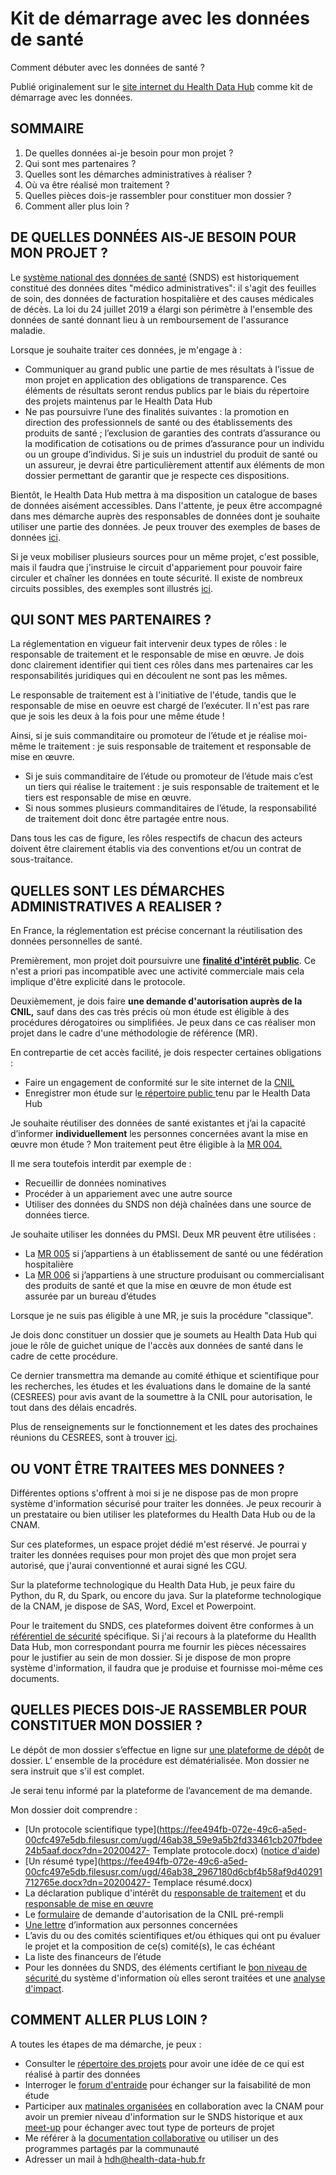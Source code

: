 # Kit de démarrage avec les données de santé 
<!-- SPDX-License-Identifier: MPL-2.0 -->

Comment débuter avec les données de santé ?

Publié originalement sur le [site internet du Health Data Hub](https://www.health-data-hub.fr/) comme kit de démarrage avec les données. 

## SOMMAIRE

1. De quelles données ai-je besoin pour mon projet ?
2. Qui sont mes partenaires ?
3. Quelles sont les démarches administratives à réaliser ?
4. Où va être réalisé mon traitement ?
5. Quelles pièces dois-je rassembler pour constituer mon dossier ?
6. Comment aller plus loin ?

## DE QUELLES DONNÉES AIS-JE BESOIN POUR MON PROJET ?

Le [système national des données de santé](https://documentation-snds.health-data-hub.fr/introduction/) (SNDS) est historiquement constitué des données dites "médico administratives": il s'agit des feuilles de soin, des données de facturation hospitalière et des causes médicales de décès. La loi du 24 juillet 2019 a élargi son périmètre à l'ensemble des données de santé donnant lieu à un remboursement de l'assurance maladie.

Lorsque je souhaite traiter ces données, je m'engage à :
- Communiquer au grand public une partie de mes résultats à l’issue de mon projet en application des obligations de transparence. Ces éléments de résultats seront rendus publics par le biais du répertoire des projets maintenus par le Health Data Hub
- Ne pas poursuivre l’une des finalités suivantes : la promotion en direction des professionnels de santé ou des établissements des produits de santé ; l’exclusion de garanties des contrats d’assurance ou la modification de cotisations ou de primes d’assurance pour un individu ou un groupe d’individus. Si je suis un industriel du produit de santé ou un assureur, je devrai être particulièrement attentif aux éléments de mon dossier permettant de garantir que je respecte ces dispositions.

Bientôt, le Health Data Hub mettra à ma disposition un catalogue de bases de données aisément accessibles. Dans l'attente, je peux être accompagné dans mes démarche auprès des responsables de données dont je souhaite utiliser une partie des données. Je peux trouver des exemples de bases de données [ici](https://epidemiologie-france.aviesan.fr/).

Si je veux mobiliser plusieurs sources pour un même projet, c'est possible, mais il faudra que j'instruise le circuit d'appariement pour pouvoir faire circuler et chaîner les données en toute sécurité. Il existe de nombreux circuits possibles, des exemples sont illustrés [ici](https://fee494fb-072e-49c6-a5ed-00cfc497e5db.filesusr.com/ugd/46ab38_dcf7ce522510405fa77707b7c56f375e.pdf).

## QUI SONT MES PARTENAIRES ?

La réglementation en vigueur fait intervenir deux types de rôles : le responsable de traitement et le responsable de mise en œuvre. Je dois donc clairement identifier qui tient ces rôles dans mes partenaires car les responsabilités juridiques qui en découlent ne sont pas les mêmes.

Le responsable de traitement est à l'initiative de l'étude, tandis que le responsable de mise en oeuvre est chargé de l’exécuter. Il n'est pas rare que je sois les deux à la fois pour une même étude !

Ainsi, si je suis commanditaire ou promoteur de l’étude et je réalise moi-même le traitement : je suis responsable de traitement et responsable de mise en œuvre.
- Si je suis commanditaire de l’étude ou promoteur de l’étude mais c’est un tiers qui réalise le traitement : je suis responsable de traitement et le tiers est responsable de mise en œuvre.
- Si nous sommes plusieurs commanditaires de l’étude, la responsabilité de traitement doit donc être partagée entre nous.

Dans tous les cas de figure, les rôles respectifs de chacun des acteurs doivent être clairement établis via des conventions et/ou un contrat de sous-traitance.

## QUELLES SONT LES DÉMARCHES ADMINISTRATIVES A REALISER ?

En France, la réglementation est précise concernant la réutilisation des données personnelles de santé.

Premièrement, mon projet doit poursuivre une [**finalité d'intérêt public**](https://fee494fb-072e-49c6-a5ed-00cfc497e5db.filesusr.com/ugd/46ab38_31f8fb3427d04105a12d6c85c7de9063.pdf). Ce n'est a priori pas incompatible avec une activité commerciale mais cela implique d'être explicité dans le protocole.

Deuxièmement, je dois faire **une demande d'autorisation auprès de la CNIL,** sauf dans des cas très précis où mon étude est éligible à des procédures dérogatoires ou simplifiées. Je peux dans ce cas réaliser mon projet dans le cadre d'une méthodologie de référence (MR). 

En contrepartie de cet accès facilité, je dois respecter certaines obligations :
- Faire un engagement de conformité sur le site internet de la [CNIL ](https://www.cnil.fr/fr/declarer-un-fichier)
- Enregistrer mon étude sur l[e répertoire public ](https://www.indsante.fr/fr/repertoire-public-des-etudes-realisees-sous-mr)tenu par le Health Data Hub

Je souhaite réutiliser des données de santé existantes et j’ai la capacité d’informer **individuellement** les personnes concernées avant la mise en œuvre mon étude ? Mon traitement peut être éligible à la [MR 004.](https://fee494fb-072e-49c6-a5ed-00cfc497e5db.filesusr.com/ugd/46ab38_40f57b1aa5e640b2bb717693a1a41893.pdf)

Il me sera toutefois interdit par exemple de : 
- Recueillir de données nominatives
- Procéder à un appariement avec une autre source
- Utiliser des données du SNDS non déjà chaînées dans une source de données tierce.

Je souhaite utiliser les données du PMSI. Deux MR peuvent être utilisées : 
- La [MR 005](https://fee494fb-072e-49c6-a5ed-00cfc497e5db.filesusr.com/ugd/46ab38_d9d760a9c12d471095e221aff51136b1.pdf) si j’appartiens à un établissement de santé ou une fédération hospitalière
- La [MR 006](https://fee494fb-072e-49c6-a5ed-00cfc497e5db.filesusr.com/ugd/46ab38_d9b58c97918249e6b60769b7ef229a5a.pdf) si j’appartiens à une structure produisant ou commercialisant des produits de santé et que la mise en œuvre de mon étude est assurée par un bureau d’études

Lorsque je ne suis pas éligible à une MR, je suis la procédure "classique".

Je dois donc constituer un dossier que je soumets au Health Data Hub qui joue le rôle de guichet unique de l'accès aux données de santé dans le cadre de cette procédure.

Ce dernier transmettra ma demande au comité éthique et scientifique pour les recherches, les études et les évaluations dans le domaine de la santé (CESREES) pour avis avant de la soumettre à la CNIL pour autorisation, le tout dans des délais encadrés.

Plus de renseignements sur le fonctionnement et les dates des prochaines réunions du CESREES, sont à trouver [ici](https://www.health-data-hub.fr/cesrees).

## OU VONT ÊTRE TRAITEES MES DONNEES ?

Différentes options s'offrent à moi si je ne dispose pas de mon propre système d'information sécurisé pour traiter les données. Je peux recourir à un prestataire ou bien utiliser les plateformes du Health Data Hub ou de la CNAM.

Sur ces plateformes, un espace projet dédié m'est réservé. Je pourrai y traiter les données requises pour mon projet dès que mon projet sera autorisé, que j'aurai conventionné et aurai signé les CGU.

Sur la plateforme technologique du Health Data Hub, je peux faire du Python, du R, du Spark, ou encore du java. Sur la plateforme technologique de la CNAM, je dispose de SAS, Word, Excel et Powerpoint.

Pour le traitement du SNDS, ces plateformes doivent être conformes à un [référentiel de sécurité](https://fee494fb-072e-49c6-a5ed-00cfc497e5db.filesusr.com/ugd/46ab38_d1febacb746b4123808561f989ca7594.pdf) spécifique. Si j'ai recours à la plateforme du Heallth Data Hub, mon correspondant pourra me fournir les pièces nécessaires pour le justifier au sein de mon dossier. Si je dispose de mon propre système d'information, il faudra que je produise et fournisse moi-même ces documents.

## QUELLES PIECES DOIS-JE RASSEMBLER POUR CONSTITUER MON DOSSIER ?

Le dépôt de mon dossier s’effectue en ligne sur [une plateforme de dépôt](https://www.indsante.fr/fr/deposer-une-demande) de dossier. L’ ensemble de la procédure est dématérialisée. Mon dossier ne sera instruit que s'il est complet.

Je serai tenu informé par la plateforme de l’avancement de ma demande.

Mon dossier doit comprendre :
- [Un protocole scientifique type](https://fee494fb-072e-49c6-a5ed-00cfc497e5db.filesusr.com/ugd/46ab38_59e9a5b2fd33461cb207fbdee24b5aaf.docx?dn=20200427- Template protocole.docx) ([notice d'aide](https://fee494fb-072e-49c6-a5ed-00cfc497e5db.filesusr.com/ugd/8b518a_d087761b02574142ae80f4888d4f7ee4.pdf))
- [Un résumé type](https://fee494fb-072e-49c6-a5ed-00cfc497e5db.filesusr.com/ugd/46ab38_2967180d6cbf4b58af9d40291712765e.docx?dn=20200427- Templace résumé.docx)
- La déclaration publique d'intérêt du [responsable de traitement](https://fee494fb-072e-49c6-a5ed-00cfc497e5db.filesusr.com/ugd/46ab38_5eb56bc2fde64e878b5f5220c550a00c.pdf) et du [responsable de mise en œuvre](https://fee494fb-072e-49c6-a5ed-00cfc497e5db.filesusr.com/ugd/46ab38_a8998058469f4fc29285fab1e61306ec.pdf)
- Le [formulaire](https://fee494fb-072e-49c6-a5ed-00cfc497e5db.filesusr.com/ugd/46ab38_f5693851388b4162937d187719da6280.pdf) de demande d'autorisation de la CNIL pré-rempli 
- [Une lettre](https://fee494fb-072e-49c6-a5ed-00cfc497e5db.filesusr.com/ugd/46ab38_53122d7e403f4866b9ff31e1da1fcc03.pdf) d’information aux personnes concernées
- L’avis du ou des comités scientifiques et/ou éthiques qui ont pu évaluer le projet et la composition de ce(s) comité(s), le cas échéant
- La liste des financeurs de l’étude
- Pour les données du SNDS, des éléments certifiant le [bon niveau de sécurité ](https://fee494fb-072e-49c6-a5ed-00cfc497e5db.filesusr.com/ugd/46ab38_d1febacb746b4123808561f989ca7594.pdf)du système d'information où elles seront traitées et une [analyse d'impact](https://www.cnil.fr/fr/outil-pia-telechargez-et-installez-le-logiciel-de-la-cnil).

## COMMENT ALLER PLUS LOIN ?

A toutes les étapes de ma démarche, je peux :
- Consulter le [répertoire des projets](https://health-data-hub.shinyapps.io/outil_visualisation/) pour avoir une idée de ce qui est réalisé à partir des données
- Interroger le [forum d'entraide](https://entraide.health-data-hub.fr/) pour échanger sur la faisabilité de mon étude
- Participer aux [matinales organisées](https://www.meetup.com/fr-FR/Health-Data-Hub/) en collaboration avec la CNAM pour avoir un premier niveau d'information sur le SNDS historique et aux [meet-up](https://www.meetup.com/fr-FR/Health-Data-Hub/) pour échanger avec tout type de porteurs de projet
- Me référer à la [documentation collaborative](https://documentation-snds.health-data-hub.fr/) ou utiliser un des programmes partagés par la communauté
- Adresser un mail à [hdh@health-data-hub.fr](mailto:hdh@health-data-hub.fr)